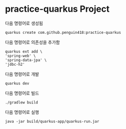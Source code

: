 # practice-quarkus Project

다음 명령어로 생성됨

```
quarkus create com.github.penguin418:practice-quarkus
```

다음 명령어로 의존성을 추가함

```
quarkus ext add \
'spring-web' \
'spring-data-jpa' \
'jdbc-h2'
```

다음 명령어로 개발

```
quarkus dev
```

다음 명령어로 빌드

```
./gradlew build
```

다음 명령어로 실행

```
java -jar build/quarkus-app/quarkus-run.jar
```
